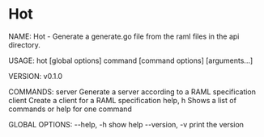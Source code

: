 # Hot

NAME:
   Hot - Generate a generate.go file from the raml files in the api directory.

USAGE:
   hot [global options] command [command options] [arguments...]

VERSION:
   v0.1.0

COMMANDS:
   server   Generate a server according to a RAML specification
   client   Create a client for a RAML specification
   help, h  Shows a list of commands or help for one command

GLOBAL OPTIONS:
   --help, -h     show help
   --version, -v  print the version
